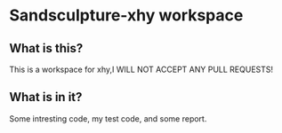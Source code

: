 # Sandsculpture-xhy workspace
## What is this?
This is a workspace for xhy,I WILL NOT ACCEPT ANY PULL REQUESTS!  
## What is in it?
Some intresting code, my test code, and some report.
